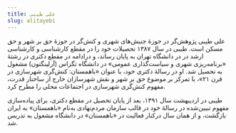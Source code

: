 ```yaml
---
title: علی طیبی
slug: alitayebi
---
```


علی
طیبی پژوهش‌گر در حوزۀ جنبش‌های شهری و کنش‌گر در حوزۀ حق بر شهر و حق مسکن است. طیبی در سال ۱۳۸۷ تحصیلات خود را در مقطع کارشناسی و کارشناسی ارشد در در دانشگاه تهران به پایان رساند، و درادامه در مقطع دکتری در رشتۀ «برنامه‌ریزی شهری و سیاست‌گذاری عمومی» در دانشگاه تگزاس (آرلینگتون) مشغول به تحصیل شد. او در رسالۀ دکتری خود، با عنوان «باهمستان: کنش‌گری شهرسازی در قرن ۲۱»، با تمرکز بر موضوع حق بر شهر و نقش شهرسازان خارج از ساختار قدرت، مفهوم کنش‌گری شهرسازی در اجتماعات محلی را مطرح کرد. 

طیبی در اردیبهشت سال ۱۳۹۱، بعد از پایان تحصیل در مقطع دکتری، برای پیاده‌سازی مفهوم تبیین‌شده در رسالۀ خود در قالب سازمان مردم‌نهادی به‌نام «باهمستان» به ایران بازگشت، و از همان سال درکنار فعالیت در «باهمستان» در دانشگاه مشغول به تدریس شد.
